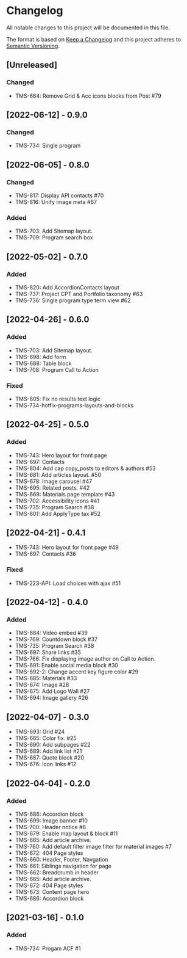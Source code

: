 # Changelog

All notable changes to this project will be documented in this file.

The format is based on [Keep a Changelog](http://keepachangelog.com/en/1.0.0/)
and this project adheres to [Semantic Versioning](http://semver.org/spec/v2.0.0.html).

## [Unreleased]

### Changed

- TMS-664: Remove Grid & Acc icons blocks from Post #79

## [2022-06-12] - 0.9.0

### Changed

- TMS-734: Single program

## [2022-06-05] - 0.8.0

### Changed

- TMS-817: Display API contacts #70
- TMS-816: Unify image meta #67

### Added

- TMS-703: Add Sitemap layout.
- TMS-709: Program search box

## [2022-05-02] - 0.7.0

### Added

- TMS-820: Add AccordionContacts layout
- TMS-737: Project CPT and Portfolio taxonomy #63
- TMS-736: Single program type term view #62


## [2022-04-26] - 0.6.0

### Added

- TMS-703: Add Sitemap layout.
- TMS-698: Add form
- TMS-688: Table block
- TMS-708: Program Call to Action

### Fixed

- TMS-805: Fix no results text logic
- TMS-734-hotfix-programs-layouts-and-blocks

## [2022-04-25] - 0.5.0

### Added

- TMS-743: Hero layout for front page
- TMS-697: Contacts
- TMS-804: Add cap copy_posts to editors & authors #53
- TMS-681: Add articles layout. #50
- TMS-678: Image carousel #47
- TMS-695: Related posts. #42
- TMS-669: Materials page template #43
- TMS-702: Accessibility icons #41
- TMS-735: Program Search #38
- TMS-801: Add ApplyType tax #52

## [2022-04-21] - 0.4.1

- TMS-743: Hero layout for front page #49
- TMS-697: Contacts #36

### Fixed

- TMS-223-API: Load choices with ajax #51

## [2022-04-12] - 0.4.0

### Added

- TMS-684: Video embed #39
- TMS-769: Countdown block #37
- TMS-735: Program Search #38
- TMS-697: Share links #35
- TMS-766: Fix displaying image author on Call to Action.
- TMS-691: Enable social media block #30
- TMS-692-2: Change accent key figure color #29
- TMS-685: Materials #33
- TMS-674: Image #28
- TMS-675: Add Logo Wall #27
- TMS-694: Image gallery #26

## [2022-04-07] - 0.3.0

- TMS-693: Grid #24
- TMS-665: Color fix. #25
- TMS-690: Add subpages #22
- TMS-689: Add link list #21
- TMS-687: Quote block #20
- TMS-676: Icon links #12

## [2022-04-04] - 0.2.0

### Added

- TMS-686: Accordion block
- TMS-699: Image banner #10
- TMS-700: Header notice #8
- TMS-679: Enable map layout & block #11
- TMS-665: Add article archive.
- TMS-760: Add default filter image filter for material images #7
- TMS-672: 404 Page styles
- TMS-660: Header, Footer, Navgation
- TMS-661: Siblings navigation for page
- TMS-662: Breadcrumb in header
- TMS-665: Add article archive.
- TMS-672: 404 Page styles
- TMS-673: Content page hero
- TMS-686: Accordion block

## [2021-03-16] - 0.1.0

### Added

- TMS-734: Progam ACF #1
